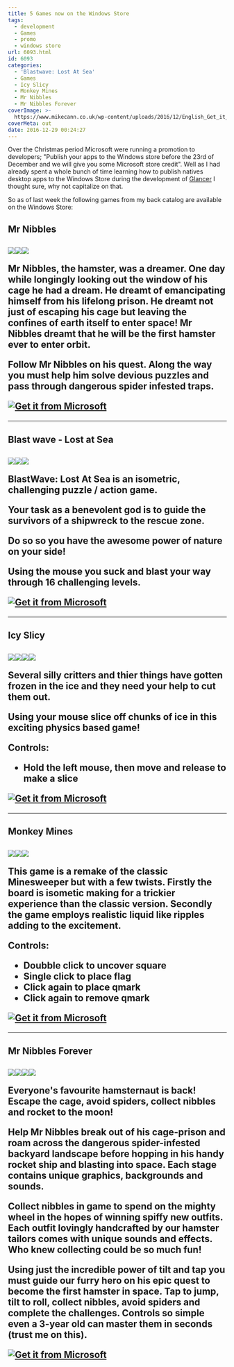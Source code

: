```yaml
---
title: 5 Games now on the Windows Store
tags:
  - development
  - Games
  - promo
  - windows store
url: 6093.html
id: 6093
categories:
  - 'Blastwave: Lost At Sea'
  - Games
  - Icy Slicy
  - Monkey Mines
  - Mr Nibbles
  - Mr Nibbles Forever
coverImage: >-
  https://www.mikecann.co.uk/wp-content/uploads/2016/12/English_Get_it_Win_10_InvariantCulture_Default.png
coverMeta: out
date: 2016-12-29 00:24:27
---
```


Over the Christmas period Microsoft were running a promotion to developers; "Publish your apps to the Windows store before the 23rd of December and we will give you some Microsoft store credit". Well as I had already spent a whole bunch of time learning how to publish natives desktop apps to the Windows Store during the development of [Glancer](https://www.mikecann.co.uk/myprojects/glancer/introducing-glancer-pc-vitals-at-a-glance/) I thought sure, why not capitalize on that.
<!-- more -->

So as of last week the following games from my back catalog are available on the Windows Store:

<h2>Mr Nibbles<h2/>

[![](https://www.mikecann.co.uk/wp-content/uploads/2016/12/mr-nibbles-promo-1-300x225.png)](https://www.mikecann.co.uk/wp-content/uploads/2016/12/mr-nibbles-promo-1.png)[![](https://www.mikecann.co.uk/wp-content/uploads/2016/12/mr-nibbles-promo-2-300x225.jpg)](https://www.mikecann.co.uk/wp-content/uploads/2016/12/mr-nibbles-promo-2.jpg)[![](https://www.mikecann.co.uk/wp-content/uploads/2016/12/mr-nibbles-promo-3-300x225.png)](https://www.mikecann.co.uk/wp-content/uploads/2016/12/mr-nibbles-promo-3.png)

Mr Nibbles, the hamster, was a dreamer. One day while longingly looking out the window of his cage he had a dream. He dreamt of emancipating himself from his lifelong prison. He dreamt not just of escaping his cage but leaving the confines of earth itself to enter space! Mr Nibbles dreamt that he will be the first hamster ever to enter orbit.

Follow Mr Nibbles on his quest. Along the way you must help him solve devious puzzles and pass through dangerous spider infested traps.

[![Get it from Microsoft](https://assets.windowsphone.com/85864462-9c82-451e-9355-a3d5f874397a/English_get-it-from-MS_InvariantCulture_Default.png)](https://www.microsoft.com/store/apps/9p61vhwgwl7k?ocid=badge)

* * *

<h2>Blast wave - Lost at Sea<h2/>

[![](https://www.mikecann.co.uk/wp-content/uploads/2016/12/blastwave-promo-1-300x300.jpg)](https://www.mikecann.co.uk/wp-content/uploads/2016/12/blastwave-promo-1.jpg)[![](https://www.mikecann.co.uk/wp-content/uploads/2016/12/blastwave-promo-2-300x300.jpg)](https://www.mikecann.co.uk/wp-content/uploads/2016/12/blastwave-promo-2.jpg)[![](https://www.mikecann.co.uk/wp-content/uploads/2016/12/blastwave-promo-3-300x300.jpg)](https://www.mikecann.co.uk/wp-content/uploads/2016/12/blastwave-promo-3.jpg)

BlastWave: Lost At Sea is an isometric, challenging puzzle / action game.

Your task as a benevolent god is to guide the survivors of a shipwreck to the rescue zone. 

Do so so you have the awesome power of nature on your side! 

Using the mouse you suck and blast your way through 16 challenging levels.

[![Get it from Microsoft](https://assets.windowsphone.com/85864462-9c82-451e-9355-a3d5f874397a/English_get-it-from-MS_InvariantCulture_Default.png)](https://www.microsoft.com/store/apps/9msv9f4pfkzd?ocid=badge)

* * *

<h2>Icy Slicy<h2/>

[![](https://www.mikecann.co.uk/wp-content/uploads/2016/12/icy-slicy-promo-1-300x240.jpg)](https://www.mikecann.co.uk/wp-content/uploads/2016/12/icy-slicy-promo-1.jpg)[![](https://www.mikecann.co.uk/wp-content/uploads/2016/12/icy-slicy-promo-2-300x240.jpg)](https://www.mikecann.co.uk/wp-content/uploads/2016/12/icy-slicy-promo-2.jpg)[![](https://www.mikecann.co.uk/wp-content/uploads/2016/12/icy-slicy-promo-3-300x240.jpg)](https://www.mikecann.co.uk/wp-content/uploads/2016/12/icy-slicy-promo-3.jpg)[![](https://www.mikecann.co.uk/wp-content/uploads/2016/12/icy-slicy-promo-4-300x240.jpg)](https://www.mikecann.co.uk/wp-content/uploads/2016/12/icy-slicy-promo-4.jpg)

Several silly critters and thier things have gotten frozen in the ice and they need your help to cut them out. 

Using your mouse slice off chunks of ice in this exciting physics based game!

Controls:

+ Hold the left mouse, then move and release to make a slice

[![Get it from Microsoft](https://assets.windowsphone.com/85864462-9c82-451e-9355-a3d5f874397a/English_get-it-from-MS_InvariantCulture_Default.png)](https://www.microsoft.com/store/apps/9mznnhzcdff3?ocid=badge)

* * *

<h2>Monkey Mines<h2/>

[![](https://www.mikecann.co.uk/wp-content/uploads/2016/12/monkey-mines-promo-1-300x250.jpg)](https://www.mikecann.co.uk/wp-content/uploads/2016/12/monkey-mines-promo-1.jpg)[![](https://www.mikecann.co.uk/wp-content/uploads/2016/12/monkey-mines-promo-2-300x250.jpg)](https://www.mikecann.co.uk/wp-content/uploads/2016/12/monkey-mines-promo-2.jpg)[![](https://www.mikecann.co.uk/wp-content/uploads/2016/12/monkey-mines-promo-3-300x250.jpg)](https://www.mikecann.co.uk/wp-content/uploads/2016/12/monkey-mines-promo-3.jpg)

This game is a remake of the classic Minesweeper but with a few twists. 
Firstly the board is isometic making for a trickier experience than the classic version. 
Secondly the game employs realistic liquid like ripples adding to the excitement.

Controls:

+ Doubble click to uncover square
+ Single click to place flag
+ Click again to place qmark
+ Click again to remove qmark

[![Get it from Microsoft](https://assets.windowsphone.com/85864462-9c82-451e-9355-a3d5f874397a/English_get-it-from-MS_InvariantCulture_Default.png)](https://www.microsoft.com/store/apps/9n1j73nn22zh?ocid=badge)

* * *

<h2>Mr Nibbles Forever<h2/>

[![](https://www.mikecann.co.uk/wp-content/uploads/2016/12/nibbles-forever-promo-1-300x188.jpg)](https://www.mikecann.co.uk/wp-content/uploads/2016/12/nibbles-forever-promo-1.jpg)[![](https://www.mikecann.co.uk/wp-content/uploads/2016/12/nibbles-forever-promo-2-300x188.jpg)](https://www.mikecann.co.uk/wp-content/uploads/2016/12/nibbles-forever-promo-2.jpg)[![](https://www.mikecann.co.uk/wp-content/uploads/2016/12/nibbles-forever-promo-3-300x188.jpg)](https://www.mikecann.co.uk/wp-content/uploads/2016/12/nibbles-forever-promo-3.jpg)[![](https://www.mikecann.co.uk/wp-content/uploads/2016/12/nibbles-forever-promo-4-300x188.jpg)](https://www.mikecann.co.uk/wp-content/uploads/2016/12/nibbles-forever-promo-4.jpg)

Everyone's favourite hamsternaut is back! Escape the cage, avoid spiders, collect nibbles and rocket to the moon!

Help Mr Nibbles break out of his cage-prison and roam across the dangerous spider-infested backyard landscape before hopping in his handy rocket ship and blasting into space. Each stage contains unique graphics, backgrounds and sounds.

Collect nibbles in game to spend on the mighty wheel in the hopes of winning spiffy new outfits. Each outfit lovingly handcrafted by our hamster tailors comes with unique sounds and effects. Who knew collecting could be so much fun!

Using just the incredible power of tilt and tap you must guide our furry hero on his epic quest to become the first hamster in space. Tap to jump, tilt to roll, collect nibbles, avoid spiders and complete the challenges. Controls so simple even a 3-year old can master them in seconds (trust me on this).

[![Get it from Microsoft](https://assets.windowsphone.com/85864462-9c82-451e-9355-a3d5f874397a/English_get-it-from-MS_InvariantCulture_Default.png)](https://www.microsoft.com/store/apps/9phpg2rlhsbl?ocid=badge)